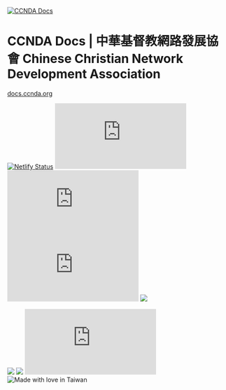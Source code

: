 [![CCNDA Docs](https://i0.wp.com/docs.ccnda.org/img/logo2.png)](https://docs.ccnda.org) 


# CCNDA Docs | 中華基督教網路發展協會 Chinese Christian Network Development Association

[docs.ccnda.org](https://docs.ccnda.org) 

[![Netlify Status](https://api.netlify.com/api/v1/badges/364f8bba-e504-4eff-aa6e-f5c11270164c/deploy-status)](https://app.netlify.com/sites/ccnda/deploys) 
![](https://img.shields.io/github/repo-size/ccnda/docs.ccnda.org?style=flat-square) 
![](https://img.shields.io/github/v/release/ccnda/docs.ccnda.org?style=flat-square) 
![](https://img.shields.io/github/last-commit/ccnda/docs.ccnda.org?style=flat-square) 
[![](https://data.jsdelivr.com/v1/package/gh/ccnda/docs.ccnda.org/badge?style=rounded)](https://www.jsdelivr.com/package/gh/ccnda/docs.ccnda.org) 

![](https://img.shields.io/website?down_color=lightgrey&down_message=down&style=flat-square&up_color=grass&up_message=up&url=https%3A%2F%2Fdocs.ccnda.org) 
![](https://img.shields.io/security-headers?style=flat-square&url=https%3A%2F%2Fccnda.org?style=flat-square) 
![](https://img.shields.io/hsts/preload/ccnda.org?style=flat-square) 
![Made with love in Taiwan](https://madewithlove.vercel.app/tw?heart=true&template=flat-square) 
